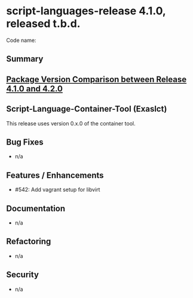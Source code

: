 # script-languages-release 4.1.0, released t.b.d.

Code name: 

## Summary


## [Package Version Comparison between Release 4.1.0 and 4.2.0](package_diffs/4.2.0/README.md)
  
## Script-Language-Container-Tool (Exaslct)

This release uses version 0.x.0 of the container tool.

## Bug Fixes

- n/a

## Features / Enhancements

 - #542: Add vagrant setup for libvirt

## Documentation

- n/a

## Refactoring

- n/a

## Security

- n/a
